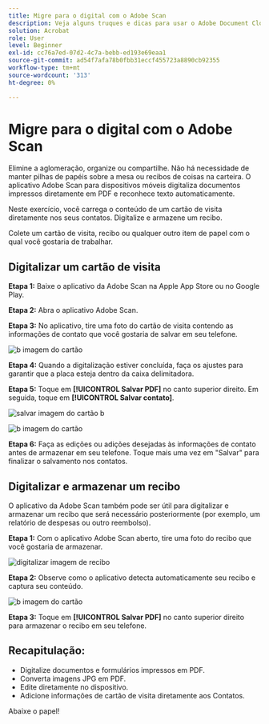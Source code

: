 ```yaml
---
title: Migre para o digital com o Adobe Scan
description: Veja alguns truques e dicas para usar o Adobe Document Cloud
solution: Acrobat
role: User
level: Beginner
exl-id: cc76a7ed-07d2-4c7a-bebb-ed193e69eaa1
source-git-commit: ad54f7afa78b0fbb31eccf455723a8890cb92355
workflow-type: tm+mt
source-wordcount: '313'
ht-degree: 0%

---
```


# Migre para o digital com o Adobe Scan

Elimine a aglomeração, organize ou compartilhe. Não há necessidade de manter pilhas de papéis sobre a mesa ou recibos de coisas na carteira. O aplicativo Adobe Scan para dispositivos móveis digitaliza documentos impressos diretamente em PDF e reconhece texto automaticamente.

Neste exercício, você carrega o conteúdo de um cartão de visita diretamente nos seus contatos. Digitalize e armazene um recibo.

Colete um cartão de visita, recibo ou qualquer outro item de papel com o qual você gostaria de trabalhar.

## Digitalizar um cartão de visita

**Etapa 1:** Baixe o aplicativo da Adobe Scan na Apple App Store ou no Google Play.

**Etapa 2:** Abra o aplicativo Adobe Scan.

**Etapa 3:** No aplicativo, tire uma foto do cartão de visita contendo as informações de contato que você gostaria de salvar em seu telefone.

![b imagem do cartão](assets/scanbcard.png)


**Etapa 4:** Quando a digitalização estiver concluída, faça os ajustes para garantir que a placa esteja dentro da caixa delimitadora.

**Etapa 5:** Toque em **[!UICONTROL Salvar PDF]** no canto superior direito. Em seguida, toque em **[!UICONTROL Salvar contato]**.


![salvar imagem do cartão b](assets/savecontact.jpg)

![b imagem do cartão](assets/savecontact.png)

**Etapa 6:** Faça as edições ou adições desejadas às informações de contato antes de armazenar em seu telefone. Toque mais uma vez em &quot;Salvar&quot; para finalizar o salvamento nos contatos.

## Digitalizar e armazenar um recibo

O aplicativo da Adobe Scan também pode ser útil para digitalizar e armazenar um recibo que será necessário posteriormente (por exemplo, um relatório de despesas ou outro reembolso).

**Etapa 1:** Com o aplicativo Adobe Scan aberto, tire uma foto do recibo que você gostaria de armazenar.

![digitalizar imagem de recibo](assets/scanreceipt.png)


**Etapa 2:** Observe como o aplicativo detecta automaticamente seu recibo e captura seu conteúdo.

![b imagem do cartão](assets/receiptoutput.jpg)

**Etapa 3:** Toque em **[!UICONTROL Salvar PDF]** no canto superior direito para armazenar o recibo em seu telefone.


## Recapitulação:

* Digitalize documentos e formulários impressos em PDF.
* Converta imagens JPG em PDF.
* Edite diretamente no dispositivo.
* Adicione informações de cartão de visita diretamente aos Contatos.

Abaixe o papel!
